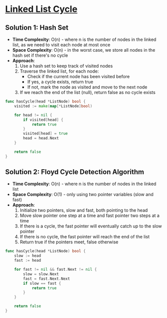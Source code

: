 # [Linked List Cycle](https://leetcode.com/problems/linked-list-cycle)

## Solution 1: Hash Set
- **Time Complexity**: O(n) - where n is the number of nodes in the linked list, as we need to visit each node at most once
- **Space Complexity**: O(n) - in the worst case, we store all nodes in the hash set if there's no cycle
- **Approach**:
  1. Use a hash set to keep track of visited nodes
  2. Traverse the linked list, for each node:
     - Check if the current node has been visited before
     - If yes, a cycle exists, return true
     - If not, mark the node as visited and move to the next node
  3. If we reach the end of the list (null), return false as no cycle exists


```go
func hasCycle(head *ListNode) bool {
    visited := make(map[*ListNode]bool)

    for head != nil {
        if visited[head] {
            return true
        }
        visited[head] = true
        head = head.Next
    }

    return false
}

```


## Solution 2: Floyd Cycle Detection Algorithm
- **Time Complexity**: O(n) - where n is the number of nodes in the linked list
- **Space Complexity**: O(1) - only using two pointer variables (slow and fast)
- **Approach**:
  1. Initialize two pointers, slow and fast, both pointing to the head
  2. Move slow pointer one step at a time and fast pointer two steps at a time
  3. If there is a cycle, the fast pointer will eventually catch up to the slow pointer
  4. If there is no cycle, the fast pointer will reach the end of the list
  5. Return true if the pointers meet, false otherwise


```go
func hasCycle(head *ListNode) bool {
	slow := head
	fast := head

	for fast != nil && fast.Next != nil {
		slow = slow.Next
		fast = fast.Next.Next
		if slow == fast {
			return true
		}
	}

	return false
}
```